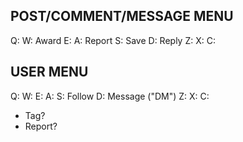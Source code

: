 POST/COMMENT/MESSAGE MENU
-------------------------
Q:  			W: Award 		E: 
A: Report		S: Save			D: Reply
Z: 				X:				C: 

USER MENU
---------
Q:  			W: 		 		E: 
A: 		        S: Follow		D: Message ("DM")
Z:				X:				C:
+ Tag?
+ Report?